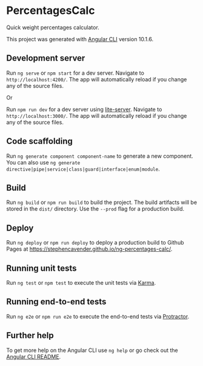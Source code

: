 # PercentagesCalc

Quick weight percentages calculator.

This project was generated with [Angular CLI](https://github.com/angular/angular-cli) version 10.1.6.

## Development server

Run `ng serve` or `npm start` for a dev server. Navigate to `http://localhost:4200/`. The app will automatically reload if you change any of the source files.

Or

Run `npm run dev` for a dev server using [lite-server](https://github.com/johnpapa/lite-server). Navigate to `http://localhost:3000/`. The app will automatically reload if you change any of the source files.

## Code scaffolding

Run `ng generate component component-name` to generate a new component. You can also use `ng generate directive|pipe|service|class|guard|interface|enum|module`.

## Build

Run `ng build` or `npm run build` to build the project. The build artifacts will be stored in the `dist/` directory. Use the `--prod` flag for a production build.

## Deploy

Run `ng deploy` or `npm run deploy` to deploy a production build to Github Pages at https://stephencavender.github.io/ng-percentages-calc/.

## Running unit tests

Run `ng test` or `npm test` to execute the unit tests via [Karma](https://karma-runner.github.io).

## Running end-to-end tests

Run `ng e2e` or `npm run e2e` to execute the end-to-end tests via [Protractor](http://www.protractortest.org/).

## Further help

To get more help on the Angular CLI use `ng help` or go check out the [Angular CLI README](https://github.com/angular/angular-cli/blob/master/README.md).
